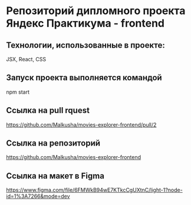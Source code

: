 # Репозиторий дипломного проекта Яндекс Практикума - frontend

## Технологии, использованные в проекте:

JSX, React, CSS

## Запуск проекта выполняется командой

npm start

## Сcылка на pull rquest

https://github.com/Malkusha/movies-explorer-frontend/pull/2

## Ссылка на репозиторий

https://github.com/Malkusha/movies-explorer-frontend

## Ссылка на макет в Figma

https://www.figma.com/file/6FMWkB94wE7KTkcCgUXtnC/light-1?node-id=1%3A7266&mode=dev